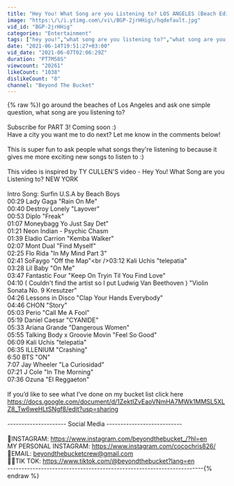 ```yaml
---
title: "Hey You! What Song are you Listening to? LOS ANGELES (Beach Edition)"
image: "https:\/\/i.ytimg.com\/vi\/BGP-2jrHHig\/hqdefault.jpg"
vid_id: "BGP-2jrHHig"
categories: "Entertainment"
tags: ["hey you!","what song are you listening to?","what song are you listening to los angeles"]
date: "2021-06-14T19:51:27+03:00"
vid_date: "2021-06-07T02:06:29Z"
duration: "PT7M58S"
viewcount: "20261"
likeCount: "1038"
dislikeCount: "8"
channel: "Beyond The Bucket"
---
```

{% raw %}I go around the beaches of Los Angeles and ask one simple question, what song are you listening to? <br /><br />Subscribe for PART 3! Coming soon :) <br />Have a city you want me to do next? Let me know in the comments below!<br /><br />This is super fun to ask people what songs they're listening to because it gives me more exciting new songs to listen to :)<br /><br />This video is inspired by TY CULLEN'S video - Hey You! What Song are you Listening to? NEW YORK<br /><br />Intro Song: Surfin U.S.A by Beach Boys<br />00:29 Lady Gaga &quot;Rain On Me&quot;<br />00:40 Destroy Lonely &quot;Layover&quot;<br />00:53 Diplo &quot;Freak&quot;<br />01:07 Moneybagg Yo Just Say Det&quot;<br />01:21 Neon Indian - Psychic Chasm<br />01:39 Eladio Carrion &quot;Kemba Walker&quot;<br />02:07 Mont Dual &quot;Find Myself&quot;<br />02:25 Flo Rida &quot;In My Mind Part 3&quot;<br />02:41 SoFaygo &quot;Off the Map&quot;\<br />03:12 Kali Uchis &quot;telepatia&quot;<br />03:28 Lil Baby &quot;On Me&quot;<br />03:47 Fantastic Four &quot;Keep On Tryin Til You Find Love&quot;<br />04:10 ( Couldn't find the artist so I put Ludwig Van Beethoven ) &quot;Violin Sonata No. 9 Kresutzer&quot;<br />04:26 Lessons in Disco &quot;Clap Your Hands Everybody&quot;<br />04:46 CHON &quot;Story&quot;<br />05:03 Perio &quot;Call Me A Fool&quot;<br />05:19 Daniel Caesar &quot;CYANIDE&quot;<br />05:33 Ariana Grande &quot;Dangerous Women&quot;<br />05:55 Talking Body x Groovie Movin &quot;Feel So Good&quot;<br /> 06:09 Kali Uchis &quot;telepatia&quot;<br />06:35 ILLENIUM &quot;Crashing&quot;<br />6:50 BTS &quot;ON&quot;<br />7:07 Jay Wheeler &quot;La Curiosidad&quot;<br />07:21 J Cole &quot;In The Morning&quot; <br />07:36 Ozuna &quot;El Reggaeton&quot;<br /><br />If you’d like to see what I’ve done on my bucket list click here <br /><a rel="nofollow" target="blank" href="https://docs.google.com/document/d/1ZektIZvEaoVNmHA7MWk1MMSL5XLZ8_Tw6weHLtSNgf8/edit?usp=sharing">https://docs.google.com/document/d/1ZektIZvEaoVNmHA7MWk1MMSL5XLZ8_Tw6weHLtSNgf8/edit?usp=sharing</a><br /><br />--------------------- Social Media  ---------------------------<br /><br />📸INSTAGRAM: <a rel="nofollow" target="blank" href="https://www.instagram.com/beyondthebucket_/?hl=en">https://www.instagram.com/beyondthebucket_/?hl=en</a><br />MY PERSONAL INSTAGRAM: <a rel="nofollow" target="blank" href="https://www.instagram.com/cocochris826/">https://www.instagram.com/cocochris826/</a> <br />📩EMAIL: beyondthebucketcrew@gmail.com<br />🤹‍♂️TIK TOK: <a rel="nofollow" target="blank" href="https://www.tiktok.com/@beyondthebucket?lang=en">https://www.tiktok.com/@beyondthebucket?lang=en</a><br />----------------------------------------------------------------------{% endraw %}
